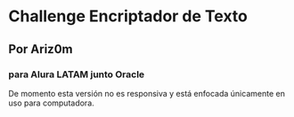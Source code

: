 # Challenge Encriptador de Texto
## Por Ariz0m
### para Alura LATAM junto Oracle
De momento esta versión no es responsiva y está enfocada únicamente en uso para computadora.
